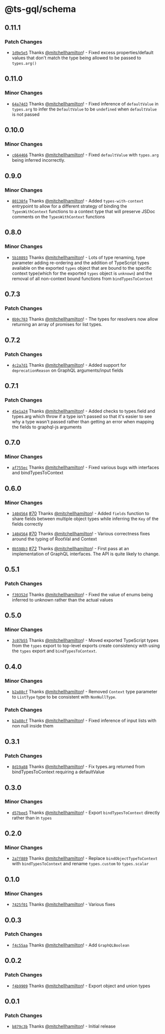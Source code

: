 # @ts-gql/schema

## 0.11.1

### Patch Changes

- [`1d9e5e5`](https://github.com/Thinkmill/ts-gql/commit/1d9e5e5f52d45c2a9d6eb8423f3a31ad58935d13) Thanks [@mitchellhamilton](https://github.com/mitchellhamilton)! - Fixed excess properties/default values that don't match the type being allowed to be passed to `types.arg()`

## 0.11.0

### Minor Changes

- [`64a74d3`](https://github.com/Thinkmill/ts-gql/commit/64a74d3fde71d3c214007546acc0686423c58af2) Thanks [@mitchellhamilton](https://github.com/mitchellhamilton)! - Fixed inference of `defaultValue` in `types.arg` to infer the `DefaultValue` to be `undefined` when `defaultValue` is not passed

## 0.10.0

### Minor Changes

- [`c664466`](https://github.com/Thinkmill/ts-gql/commit/c6644660d1a8de194872a9153e8e7d37a8bcfa41) Thanks [@mitchellhamilton](https://github.com/mitchellhamilton)! - Fixed `defaultValue` with `types.arg` being inferred incorrectly.

## 0.9.0

### Minor Changes

- [`80138fe`](https://github.com/Thinkmill/ts-gql/commit/80138fe1b12bab45017eb76b019579647b558f16) Thanks [@mitchellhamilton](https://github.com/mitchellhamilton)! - Added `types-with-context` entrypoint to allow for a different strategy of binding the `TypesWithContext` functions to a context type that will preserve JSDoc comments on the `TypesWithContext` functions

## 0.8.0

### Minor Changes

- [`5b10893`](https://github.com/Thinkmill/ts-gql/commit/5b108934c0aeccb4947b8d89798dab6ec9820d08) Thanks [@mitchellhamilton](https://github.com/mitchellhamilton)! - Lots of type renaming, type parameter adding re-ordering and the addition of TypeScript types available on the exported `types` object that are bound to the specific context type(which for the exported `types` object is `unknown`) and the removal of all non-context bound functions from `bindTypesToContext`

## 0.7.3

### Patch Changes

- [`0b9c783`](https://github.com/Thinkmill/ts-gql/commit/0b9c7838568b6837ad0c9cb43bac476f17e18f53) Thanks [@mitchellhamilton](https://github.com/mitchellhamilton)! - The types for resolvers now allow returning an array of promises for list types.

## 0.7.2

### Patch Changes

- [`4c2a7d1`](https://github.com/Thinkmill/ts-gql/commit/4c2a7d117cb9773d48f829a8562dc300c37cfd83) Thanks [@mitchellhamilton](https://github.com/mitchellhamilton)! - Added support for `deprecationReason` on GraphQL arguments/input fields

## 0.7.1

### Patch Changes

- [`45e1a24`](https://github.com/Thinkmill/ts-gql/commit/45e1a24511b810cd492a363c4ca85371944fb49e) Thanks [@mitchellhamilton](https://github.com/mitchellhamilton)! - Added checks to types.field and types.arg which throw if a type isn't passed so that it's easier to see why a type wasn't passed rather than getting an error when mapping the fields to graphql-js arguments

## 0.7.0

### Minor Changes

- [`af755ec`](https://github.com/Thinkmill/ts-gql/commit/af755ecb0e25f7c3e1f6c9f27f1104aa48fc9df9) Thanks [@mitchellhamilton](https://github.com/mitchellhamilton)! - Fixed various bugs with interfaces and bindTypesToContext

## 0.6.0

### Minor Changes

- [`1404564`](https://github.com/Thinkmill/ts-gql/commit/14045646b88dcd8e50ca1c21b43c0230d79b4726) [#70](https://github.com/Thinkmill/ts-gql/pull/70) Thanks [@mitchellhamilton](https://github.com/mitchellhamilton)! - Added `fields` function to share fields between multiple object types while inferring the `Key` of the fields correctly

* [`1404564`](https://github.com/Thinkmill/ts-gql/commit/14045646b88dcd8e50ca1c21b43c0230d79b4726) [#70](https://github.com/Thinkmill/ts-gql/pull/70) Thanks [@mitchellhamilton](https://github.com/mitchellhamilton)! - Various correctness fixes around the typing of RootVal and Context

- [`0b598b3`](https://github.com/Thinkmill/ts-gql/commit/0b598b3f489041f1d8e177b327d21c68b83bfe7b) [#72](https://github.com/Thinkmill/ts-gql/pull/72) Thanks [@mitchellhamilton](https://github.com/mitchellhamilton)! - First pass at an implementation of GraphQL interfaces. The API is quite likely to change.

## 0.5.1

### Patch Changes

- [`f39352d`](https://github.com/Thinkmill/ts-gql/commit/f39352dd0cc5324edabb722e717d3c7f027662d0) Thanks [@mitchellhamilton](https://github.com/mitchellhamilton)! - Fixed the value of enums being inferred to unknown rather than the actual values

## 0.5.0

### Minor Changes

- [`3c07b55`](https://github.com/Thinkmill/ts-gql/commit/3c07b552a250c23e3fdb56aa3587306a8189b25f) Thanks [@mitchellhamilton](https://github.com/mitchellhamilton)! - Moved exported TypeScript types from the `types` export to top-level exports create consistency with using the `types` export and `bindTypesToContext`.

## 0.4.0

### Minor Changes

- [`b2a88cf`](https://github.com/Thinkmill/ts-gql/commit/b2a88cf7a0e9e9875c54c40695f8a9ce324b4c0c) Thanks [@mitchellhamilton](https://github.com/mitchellhamilton)! - Removed `Context` type parameter to `ListType` type to be consistent with `NonNullType`.

### Patch Changes

- [`b2a88cf`](https://github.com/Thinkmill/ts-gql/commit/b2a88cf7a0e9e9875c54c40695f8a9ce324b4c0c) Thanks [@mitchellhamilton](https://github.com/mitchellhamilton)! - Fixed inference of input lists with non null inside them

## 0.3.1

### Patch Changes

- [`8d19a88`](https://github.com/Thinkmill/ts-gql/commit/8d19a886de62bfb9d5a6d9302d9f43500502b263) Thanks [@mitchellhamilton](https://github.com/mitchellhamilton)! - Fix types.arg returned from bindTypesToContext requiring a defaultValue

## 0.3.0

### Minor Changes

- [`d57bee5`](https://github.com/Thinkmill/ts-gql/commit/d57bee5a9c94c9937cc8308caa6e39a7a40f17eb) Thanks [@mitchellhamilton](https://github.com/mitchellhamilton)! - Export `bindTypesToContext` directly rather than in `types`

## 0.2.0

### Minor Changes

- [`2a7f889`](https://github.com/Thinkmill/ts-gql/commit/2a7f88954915834440a3e6c6178dba622435806a) Thanks [@mitchellhamilton](https://github.com/mitchellhamilton)! - Replace `bindObjectTypeToContext` with `bindTypesToContext` and rename `types.custom` to `types.scalar`

## 0.1.0

### Minor Changes

- [`7425f01`](https://github.com/Thinkmill/ts-gql/commit/7425f013822d5b302f8398a7b23008ae9f387df3) Thanks [@mitchellhamilton](https://github.com/mitchellhamilton)! - Various fixes

## 0.0.3

### Patch Changes

- [`f4c55aa`](https://github.com/Thinkmill/ts-gql/commit/f4c55aaaf0272f9e77e7f185dfc3b6d7d8f2c0e7) Thanks [@mitchellhamilton](https://github.com/mitchellhamilton)! - Add `GraphQLBoolean`

## 0.0.2

### Patch Changes

- [`f4b9909`](https://github.com/Thinkmill/ts-gql/commit/f4b99099e4b3fcfbd481ad19821703fd425f4390) Thanks [@mitchellhamilton](https://github.com/mitchellhamilton)! - Export object and union types

## 0.0.1

### Patch Changes

- [`b879c3b`](https://github.com/Thinkmill/ts-gql/commit/b879c3b453051d31c811df8e67c23faa954b07e1) Thanks [@mitchellhamilton](https://github.com/mitchellhamilton)! - Initial release
